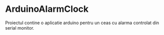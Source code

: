 # ArduinoAlarmClock
Proiectul contine o aplicatie arduino pentru un ceas cu alarma controlat din serial monitor.
